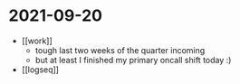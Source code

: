 # 2021-09-20

- [[work]]
  - tough last two weeks of the quarter incoming
  - but at least I finished my primary oncall shift today :)
- [[logseq]]
